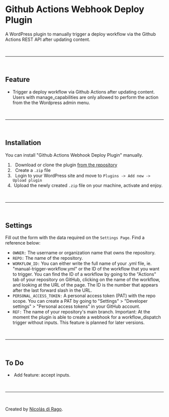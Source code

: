 # Github Actions Webhook Deploy Plugin

A WordPress plugin to manually trigger a deploy workflow via the Github Actions REST API after updating content.

&nbsp;

---

&nbsp;

## Feature

- Trigger a deploy workflow via Github Actions after updating content.
  Users with manage_capabilities are only allowed to perform the action from the the Wordpress admin menu.

&nbsp;

---

&nbsp;

## Installation

You can install "Github Actions Webhook Deploy Plugin" manually.

1. &nbsp; Download or clone the plugin [from the repository](https://github.com/NicolasdRa/github-actions-deploy-webhook-wordpress-plugin)
2. &nbsp; Create a `.zip` file
3. &nbsp; Login to your WordPress site and move to `Plugins -> Add new -> Upload plugin`
4. &nbsp;Upload the newly created `.zip` file on your machine, activate and enjoy.

&nbsp;

---

&nbsp;

## Settings

Fill out the form with the data required on the `Settings Page`. Find a reference below:

- `OWNER:` The username or organization name that owns the repository.
- `REPO:` The name of the repository.
- `WORKFLOW_ID:` You can either write the full name of your .yml file, ie. "manual-trigger-workflow.yml" or the ID of the workflow that you want to trigger. You can find the ID of a workflow by going to the "Actions" tab of your repository on GitHub, clicking on the name of the workflow, and looking at the URL of the page. The ID is the number that appears after the last forward slash in the URL.
- `PERSONAL_ACCESS_TOKEN:` A personal access token (PAT) with the repo scope. You can create a PAT by going to "Settings" > "Developer settings" > "Personal access tokens" in your GitHub account.
- `REF:` The name of your repository's main branch.
  Important: At the moment the plugin is able to create a webhook for a workflow_dispatch trigger without inputs. This feature is planned for later versions.

&nbsp;

---

&nbsp;

## To Do

- &nbsp;Add feature: accept inputs.

&nbsp;

---

&nbsp;

Created by [Nicolás di Rago](https://www.nicolasdirago.com/).

